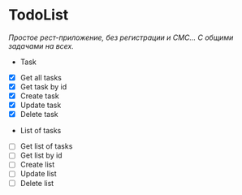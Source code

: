 # TodoList
_Простое рест-приложение, без регистрации и СМС... С общими задачами на всех._


*  Task
- [x] Get all tasks
- [x] Get task by id
- [x] Create task
- [x] Update task
- [x] Delete task

* List of tasks
- [ ] Get list of tasks
- [ ] Get list by id 
- [ ] Create list
- [ ] Update list
- [ ] Delete list
